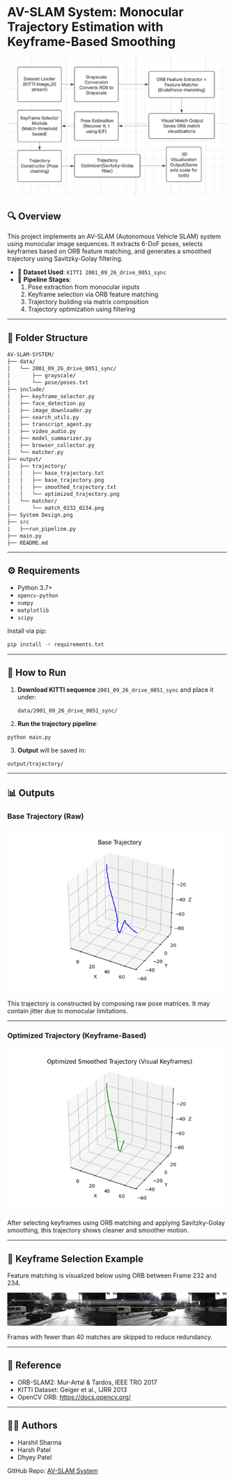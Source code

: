 # AV-SLAM System: Monocular Trajectory Estimation with Keyframe-Based Smoothing

![System Architecture](System%20Design.png)

## 🔍 Overview

This project implements an AV-SLAM (Autonomous Vehicle SLAM) system using monocular image sequences. It extracts 6-DoF poses, selects keyframes based on ORB feature matching, and generates a smoothed trajectory using Savitzky-Golay filtering.

- 📌 **Dataset Used**: `KITTI 2001_09_26_drive_0051_sync`
- 🔧 **Pipeline Stages**:
  1. Pose extraction from monocular inputs
  2. Keyframe selection via ORB feature matching
  3. Trajectory building via matrix composition
  4. Trajectory optimization using filtering

---

## 📁 Folder Structure

```
AV-SLAM-SYSTEM/
├── data/
│   └── 2001_09_26_drive_0051_sync/
│       ├── grayscale/
│       └── pose/poses.txt
├── include/
│   ├── keyframe_selector.py
│   ├── face_detection.py
│   ├── image_downloader.py
│   ├── search_utils.py
│   ├── transcript_agent.py
│   ├── video_audio.py
│   ├── model_summarizer.py
│   ├── browser_collector.py
│   └── matcher.py
├── output/
│   ├── trajectory/
│   │   ├── base_trajectory.txt
│   │   ├── base_trajectory.png
│   │   ├── smoothed_trajectory.txt
│   │   └── optimized_trajectory.png
│   └── matcher/
│       └── match_0232_0234.png
├── System Design.png
├── src
|   ├──run_pipeline.py
├── main.py
├── README.md
```

---

## ⚙️ Requirements

- Python 3.7+
- `opencv-python`
- `numpy`
- `matplotlib`
- `scipy`

Install via pip:

```bash
pip install -r requirements.txt
```

---

## 🚀 How to Run

1. **Download KITTI sequence** `2001_09_26_drive_0051_sync` and place it under:
   ```
   data/2001_09_26_drive_0051_sync/
   ```

2. **Run the trajectory pipeline**:

```bash
python main.py 
```

3. **Output** will be saved in:
```
output/trajectory/
```

---

## 📊 Outputs

### Base Trajectory (Raw)
![Base Trajectory](output/trajectory/base_trajectory.png)

This trajectory is constructed by composing raw pose matrices. It may contain jitter due to monocular limitations.

---

### Optimized Trajectory (Keyframe-Based)
![Optimized Trajectory](output/trajectory/optimized_trajectory.png)

After selecting keyframes using ORB matching and applying Savitzky-Golay smoothing, this trajectory shows cleaner and smoother motion.

---

## 🔎 Keyframe Selection Example

Feature matching is visualized below using ORB between Frame 232 and 234.

![Keyframe ORB Match](match_0232_0234.png)

Frames with fewer than 40 matches are skipped to reduce redundancy.

---

## 📌 Reference

- ORB-SLAM2: Mur-Artal & Tardos, IEEE TRO 2017
- KITTI Dataset: Geiger et al., IJRR 2013
- OpenCV ORB: https://docs.opencv.org/

---

## 👨‍💼 Authors

- Harshil Sharma
- Harsh Patel
- Dhyey Patel

GitHub Repo: [AV-SLAM System](https://github.com/xxender13/AV-SLAM-SYSTEM.git)
